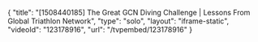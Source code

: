 {
    "title": "[1508440185] The Great GCN Diving Challenge | Lessons From Global Triathlon Network",
    "type": "solo",
    "layout": "iframe-static",
    "videoId": "123178916",
    "url": "\/tvpembed\/123178916"
}